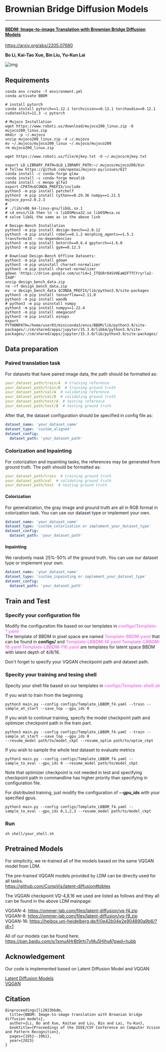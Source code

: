 # Brownian Bridge Diffusion Models
***
#### [BBDM: Image-to-image Translation with Brownian Bridge Diffusion Models](https://arxiv.org/abs/2205.07680)
https://arxiv.org/abs/2205.07680

**Bo Li, Kai-Tao Xue, Bin Liu, Yu-Kun Lai**

![img](resources/BBDM_architecture.png)

## Requirements
```commandline
conda env create -f environment.yml
conda activate BBDM

# install pytorch
conda install pytorch==1.12.1 torchvision==0.13.1 torchaudio==0.12.1 cudatoolkit=11.3 -c pytorch

# Mujoco Installation
wget https://www.roboti.us/download/mujoco200_linux.zip -O mujoco200_linux.zip
mkdir -p ~/.mujoco
unzip mujoco200_linux.zip -d ~/.mujoco
mv ~/.mujoco/mujoco200_linux ~/.mujoco/mujoco200
rm mujoco200_linux.zip

wget https://www.roboti.us/file/mjkey.txt -O ~/.mujoco/mjkey.txt

export LD_LIBRARY_PATH=$LD_LIBRARY_PATH:~/.mujoco/mujoco200/bin
# follow https://github.com/openai/mujoco-py/issues/627
conda install -c conda-forge glew
conda install -c conda-forge mesalib
conda install -c menpo glfw3
export CPATH=$CONDA_PREFIX/include
python3 -m pip install patchelf
python3 -m pip install Cython==0.29.36 numpy==1.21.5 mujoco_py==2.0.2.3
#
# ./lib/x86_64-linux-gnu/libGL.so.1
# cd envs/lib then ln -s libOSMesa32.so libOSMesa.so
# solve libGL the same as in the above link

# Design-Bench Installation
python3 -m pip install design-bench==2.0.12
python3 -m pip install robel==0.1.2 morphing_agents==1.5.1 transforms3d --no-dependencies
python3 -m pip install botorch==0.6.4 gpytorch==1.6.0
python3 -m pip install gym==0.12.5

# Download Design-Bench Offline Datasets: 
python3 -m pip install gdown
python3 -m pip uninstall charset-normalizer
python3 -m pip install charset-normalizer
gdown 'https://drive.google.com/uc?id=1_ITQSRrO4SV0EaW2FTfCYryrla2-IXdP'
unzip design_bench_data.zip
rm -rf design_bench_data.zip
mv -v design_bench_data $CONDA_PREFIX/lib/python3.9/site-packages
python3 -m pip install tensorflow==2.11.0
python3 -m pip install wandb
# python3 -m pip uninstall numpy
python3 -m pip install numpy==1.22.4
python3 -m pip install omegaconf
python3 -m pip install einops
export PYTHONPATH=/home/user03/miniconda3/envs/BBDM/lib/python3.9/site-packages/:/cm/shared/apps/jupyter/15.3.0/lib64/python3.9/site-packages/:/cm/shared/apps/jupyter/15.3.0/lib/python3.9/site-packages/

```

## Data preparation
### Paired translation task
For datasets that have paired image data, the path should be formatted as:
```yaml
your_dataset_path/train/A  # training reference
your_dataset_path/train/B  # training ground truth
your_dataset_path/val/A  # validating reference
your_dataset_path/val/B  # validating ground truth
your_dataset_path/test/A  # testing reference
your_dataset_path/test/B  # testing ground truth
```
After that, the dataset configuration should be specified in config file as:
```yaml
dataset_name: 'your_dataset_name'
dataset_type: 'custom_aligned'
dataset_config:
  dataset_path: 'your_dataset_path'
```

### Colorization and Inpainting
For colorization and inpainting tasks, the references may be generated from ground truth. The path should be formatted as:
```yaml
your_dataset_path/train  # training ground truth
your_dataset_path/val  # validating ground truth
your_dataset_path/test  # testing ground truth
```

#### Colorization
For generalization, the gray image and ground truth are all in RGB format in colorization task. You can use our dataset type or implement your own.
```yaml
dataset_name: 'your_dataset_name'
dataset_type: 'custom_colorization or implement_your_dataset_type'
dataset_config:
  dataset_path: 'your_dataset_path'
```

#### Inpainting
We randomly mask 25%-50% of the ground truth. You can use our dataset type or implement your own.
```yaml
dataset_name: 'your_dataset_name'
dataset_type: 'custom_inpainting or implement_your_dataset_type'
dataset_config:
  dataset_path: 'your_dataset_path'
```

## Train and Test
### Specify your configuration file
Modify the configuration file based on our templates in <font color=violet><b>configs/Template-*.yaml</b></font>  
The template of BBDM in pixel space are named <font color=violet><b>Template-BBDM.yaml</b></font> that can be found in **configs/** and <font color=violet><b>Template-LBBDM-f4.yaml Template-LBBDM-f8.yaml Template-LBBDM-f16.yaml</b></font> are templates for latent space BBDM with latent depth of 4/8/16. 

Don't forget to specify your VQGAN checkpoint path and dataset path.
### Specity your training and tesing shell
Specity your shell file based on our templates in <font color=violet><b>configs/Template-shell.sh</b></font>

If you wish to train from the beginning
```commandline
python3 main.py --config configs/Template_LBBDM_f4.yaml --train --sample_at_start --save_top --gpu_ids 0 
```

If you wish to continue training, specify the model checkpoint path and optimizer checkpoint path in the train part.
```commandline
python3 main.py --config configs/Template_LBBDM_f4.yaml --train --sample_at_start --save_top --gpu_ids 0 
--resume_model path/to/model_ckpt --resume_optim path/to/optim_ckpt
```

If you wish to sample the whole test dataset to evaluate metrics
```commandline
python3 main.py --config configs/Template_LBBDM_f4.yaml --sample_to_eval --gpu_ids 0 --resume_model path/to/model_ckpt
```

Note that optimizer checkpoint is not needed in test and specifying checkpoint path in commandline has higher priority than specifying in configuration file.

For distributed training, just modify the configuration of **--gpu_ids** with your specified gpus. 
```commandline
python3 main.py --config configs/Template_LBBDM_f4.yaml --sample_to_eval --gpu_ids 0,1,2,3 --resume_model path/to/model_ckpt
```

### Run
```commandline
sh shell/your_shell.sh
```

## Pretrained Models
For simplicity, we re-trained all of the models based on the same VQGAN model from LDM.

The pre-trained VQGAN models provided by LDM can be directly used for all tasks.  
https://github.com/CompVis/latent-diffusion#bibtex

The VQGAN checkpoint VQ-4,8,16 we used are listed as follows and they all can be found in the above LDM mainpage:

VQGAN-4: https://ommer-lab.com/files/latent-diffusion/vq-f4.zip  
VQGAN-8: https://ommer-lab.com/files/latent-diffusion/vq-f8.zip  
VQGAN-16: https://heibox.uni-heidelberg.de/f/0e42b04e2e904890a9b6/?dl=1

All of our models can be found here.
https://pan.baidu.com/s/1xmuAHrBt9rhj7vMu5HIhvA?pwd=hubb

## Acknowledgement
Our code is implemented based on Latent Diffusion Model and VQGAN

[Latent Diffusion Models](https://github.com/CompVis/latent-diffusion#bibtex)  
[VQGAN](https://github.com/CompVis/taming-transformers)

## Citation
```
@inproceedings{li2023bbdm,
  title={BBDM: Image-to-image translation with Brownian bridge diffusion models},
  author={Li, Bo and Xue, Kaitao and Liu, Bin and Lai, Yu-Kun},
  booktitle={Proceedings of the IEEE/CVF Conference on Computer Vision and Pattern Recognition},
  pages={1952--1961},
  year={2023}
}
```
